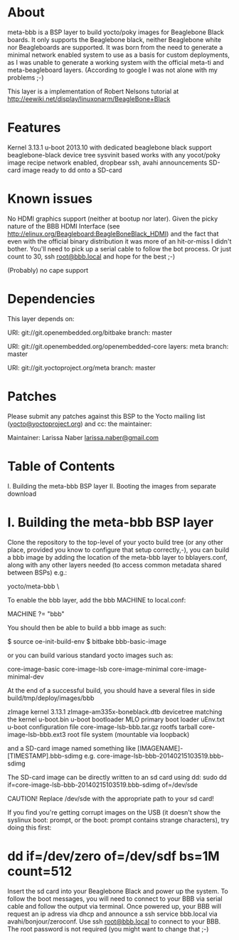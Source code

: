 About
=====

meta-bbb is a BSP layer to build yocto/poky images for Beaglebone
Black boards. It only supports the Beaglebone black, neither
Beaglebone white nor Beagleboards are supported. It was born from the
need to generate a minimal network enabled system to use as a basis
for custom deployments, as I was unable to generate a working system
with the official meta-ti and meta-beagleboard layers. (According to 
google I was not alone with my problems ;-)

This layer is a implementation of Robert Nelsons tutorial at 
http://eewiki.net/display/linuxonarm/BeagleBone+Black


Features
========

Kernel 3.13.1
u-boot 2013.10 with dedicated beaglebone black support
beaglebone-black device tree
sysvinit based
works with any yocot/poky image recipe
network enabled, dropbear ssh, avahi announcements
SD-card image ready to dd onto a SD-card


Known issues
============

No HDMI graphics support (neither at bootup nor later). Given the
picky nature of the BBB HDMI Interface (see
http://elinux.org/Beagleboard:BeagleBoneBlack_HDMI) and the fact that
even with the official binary distribution it was more of an
hit-or-miss I didn't bother. You'll need to pick up a serial cable to
follow the bot process. Or just count to 30, ssh root@bbb.local and
hope for the best ;-)

(Probably) no cape support





Dependencies
============

This layer depends on:

  URI: git://git.openembedded.org/bitbake
  branch: master

  URI: git://git.openembedded.org/openembedded-core
  layers: meta
  branch: master

  URI: git://git.yoctoproject.org/meta
  branch: master


Patches
=======

Please submit any patches against this BSP to the Yocto mailing list
(yocto@yoctoproject.org) and cc: the maintainer:

Maintainer: Larissa Naber <larissa.naber@gmail.com>



Table of Contents
=================

  I. Building the meta-bbb BSP layer
 II. Booting the images from separate download


I. Building the meta-bbb BSP layer
========================================

Clone the repository to the top-level of your yocto build tree (or any
other place, provided you know to configure that setup correctly,-),
you can build a bbb image by adding the location of the meta-bbb layer
to bblayers.conf, along with any other layers needed (to access common
metadata shared between BSPs) e.g.:

  yocto/meta-bbb \

To enable the bbb layer, add the bbb MACHINE to local.conf:

  MACHINE ?= "bbb"

You should then be able to build a bbb image as such:

  $ source oe-init-build-env
  $ bitbake bbb-basic-image

or you can build various standard yocto images such as:

core-image-basic
core-image-lsb
core-image-minimal
core-image-minimal-dev

At the end of a successful build, you should have a several files in
side build/tmp/deploy/images/bbb

zImage                            kernel 3.13.1
zImage-am335x-boneblack.dtb       devicetree matching the kernel
u-boot.bin                        u-boot bootloader
MLO                               primary boot loader
uEnv.txt                          u-boot configuration file
core-image-lsb-bbb.tar.gz         rootfs tarball
core-image-lsb-bbb.ext3           root file system (mountable via loopback)

and a SD-card image named something like [IMAGENAME]-[TIMESTAMP].bbb-sdimg
e.g. core-image-lsb-bbb-20140215103519.bbb-sdimg

The SD-card image can be directly written to an sd card using dd:
sudo dd if=core-image-lsb-bbb-20140215103519.bbb-sdimg of=/dev/sde

CAUTION! Replace /dev/sde with the appropriate path to your sd card!

If you find you're getting corrupt images on the USB (it doesn't show
the syslinux boot: prompt, or the boot: prompt contains strange
characters), try doing this first:

# dd if=/dev/zero of=/dev/sdf bs=1M count=512

Insert the sd card into your Beaglebone Black and power up the
system. To follow the boot messages, you will need to connect to your
BBB via serial cable and follow the output via terminal. Once powered
up, your BBB will request an ip adress via dhcp and announce a ssh
service bbb.local via avahi/bonjour/zeroconf.  Use ssh root@bbb.local
to connect to your BBB. The root password is not required (you might
want to change that ;-)
 



